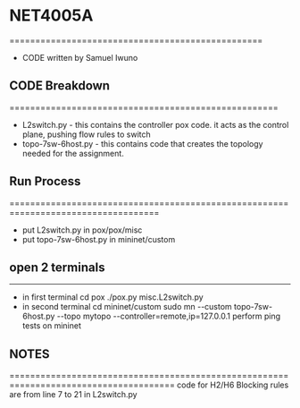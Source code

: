 # NET4005A
=================================================
- CODE written by Samuel Iwuno

## CODE Breakdown
====================================================
- L2switch.py - this contains the controller pox code. it acts as the control plane, pushing flow rules to switch
- topo-7sw-6host.py - this contains code that creates the topology needed for the assignment.



## Run Process
===================================================================================
- put  L2switch.py in pox/pox/misc
- put  topo-7sw-6host.py in mininet/custom

## open 2 terminals
-----------------------------
- in first terminal
	cd pox
	./pox.py misc.L2switch.py
- in second terminal
	cd mininet/custom
	sudo mn --custom topo-7sw-6host.py --topo mytopo --controller=remote,ip=127.0.0.1
perform ping tests on mininet


## NOTES
======================================================================================
code for H2/H6 Blocking rules are from line 7 to 21 in L2switch.py
	
